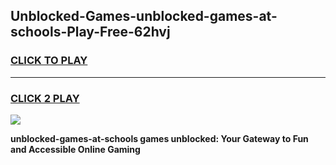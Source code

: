 
## Unblocked-Games-unblocked-games-at-schools-Play-Free-62hvj
<h3>
<a href="https://premium76.site?title=unblocked-games-at-schools&ref=23A">CLICK TO PLAY</a></h3>
<hr>

<h3>
<a href="https://premium76.site?title=unblocked-games-at-schools&ref=23A">CLICK 2 PLAY</a>
  
</h3>

<a href="https://premium76.site?title=unblocked-games-at-schools&ref=23A"><img src="https://clearcache.store/games.png"></a>


**unblocked-games-at-schools games unblocked: Your Gateway to Fun and Accessible Online Gaming**
